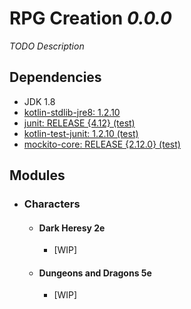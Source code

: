 # RPG Creation _0.0.0_

_TODO Description_  

## Dependencies

- JDK 1.8
- [kotlin-stdlib-jre8: 1.2.10](https://kotlinlang.org/)
- [junit: RELEASE {4.12} (test)](http://junit.org/junit4/)
- [kotlin-test-junit: 1.2.10 (test)](https://kotlinlang.org/)  
- [mockito-core: RELEASE {2.12.0} (test)](https://github.com/mockito/mockito)

## Modules

- ### Characters
  - #### Dark Heresy 2e
    - [WIP]
  - #### Dungeons and Dragons 5e
    - [WIP]